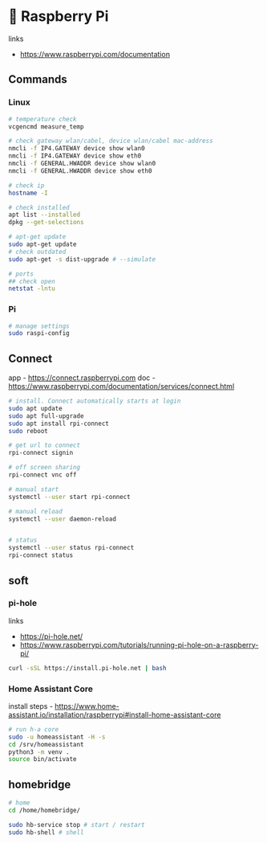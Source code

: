 # 🍇 Raspberry Pi

links
- https://www.raspberrypi.com/documentation

## Commands

### Linux

```bash
# temperature check
vcgencmd measure_temp

# check gateway wlan/cabel, device wlan/cabel mac-address
nmcli -f IP4.GATEWAY device show wlan0
nmcli -f IP4.GATEWAY device show eth0
nmcli -f GENERAL.HWADDR device show wlan0
nmcli -f GENERAL.HWADDR device show eth0

# check ip
hostname -I

# check installed
apt list --installed
dpkg --get-selections

# apt-get update
sudo apt-get update
# check outdated
sudo apt-get -s dist-upgrade # --simulate

# ports 
## check open
netstat -lntu

```

### Pi

```bash
# manage settings
sudo raspi-config
```

## Connect

app - https://connect.raspberrypi.com
doc - https://www.raspberrypi.com/documentation/services/connect.html

```bash
# install. Connect automatically starts at login
sudo apt update
sudo apt full-upgrade
sudo apt install rpi-connect
sudo reboot

# get url to connect
rpi-connect signin

# off screen sharing
rpi-connect vnc off

# manual start
systemctl --user start rpi-connect

# manual reload
systemctl --user daemon-reload


# status
systemctl --user status rpi-connect
rpi-connect status
```

## soft

### pi-hole

links 
- https://pi-hole.net/
- https://www.raspberrypi.com/tutorials/running-pi-hole-on-a-raspberry-pi/

```bash
curl -sSL https://install.pi-hole.net | bash
```

### Home Assistant Core

install steps - https://www.home-assistant.io/installation/raspberrypi#install-home-assistant-core

```bash
# run h-a core
sudo -u homeassistant -H -s
cd /srv/homeassistant
python3 -m venv .
source bin/activate
```

## homebridge

```bash
# home
cd /home/homebridge/

sudo hb-service stop # start / restart
sudo hb-shell # shell
```
